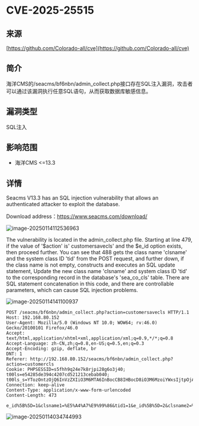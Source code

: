 # CVE-2025-25515

## 来源

[https://github.com/Colorado-all/cve](https://github.com/Colorado-all/cve)

## 简介

海洋CMS的/seacms/bf6nbn/admin_collect.php接口存在SQL注入漏洞，攻击者可以通过该漏洞执行任意SQL语句，从而获取数据库敏感信息。

## 漏洞类型

SQL注入

## 影响范围

-   海洋CMS <=13.3

## 详情

Seacms V13.3 has an SQL injection vulnerability that allows an authenticated attacker to exploit the database.

Download address：https://www.seacms.com/download/



![image-20250114112536963](../images/image-20250114112536963.png)



The vulnerability is located in the admin_collect.php file. Starting at line 479, if the value of '$action' is' customersavecls' and the $e_id option exists, then proceed further. You can see that 488 gets the class name 'clsname' and the system class ID 'tid' from the POST request, and further down, if the class name is not empty, constructs and executes an SQL update statement, Update the new class name 'clsname' and system class ID 'tid' to the corresponding record in the database's 'sea_co_cls' table. There are SQL statement concatenation in this code, and there are controllable parameters, which can cause SQL injection problems.



![image-20250114141100937](../images/image-20250114141100937.png)



```http
POST /seacms/bf6nbn/admin_collect.php?action=customersavecls HTTP/1.1
Host: 192.168.80.152
User-Agent: Mozilla/5.0 (Windows NT 10.0; WOW64; rv:46.0) Gecko/20100101 Firefox/46.0
Accept: text/html,application/xhtml+xml,application/xml;q=0.9,*/*;q=0.8
Accept-Language: zh-CN,zh;q=0.8,en-US;q=0.5,en;q=0.3
Accept-Encoding: gzip, deflate, br
DNT: 1
Referer: http://192.168.80.152/seacms/bf6nbn/admin_collect.php?action=customercls
Cookie: PHPSESSID=s5fhh9q24e7k8rjpi28g6o3j40; t00ls=e54285de394c4207cd521213cebab040; t00ls_s=YTozOntzOjQ6InVzZXIiO3M6MTA6InBocCB8IHBocD8iO3M6MzoiYWxsIjtpOjA7czozOiJodGEiO2k6MTt9
Connection: keep-alive
Content-Type: application/x-www-form-urlencoded
Content-Length: 473

e_id%5B%5D=1&clsname1=%E5%A4%A7%E9%99%86&tid1=1&e_id%5B%5D=2&clsname2=%E9%A6%99%E6%B8%AF&tid2=1&e_id%5B%5D=3&clsname3=%E5%8F%B0%E6%B9%BE&tid3=1&e_id%5B%5D=4&clsname4=%E6%97%A5%E6%9C%AC&tid4=1&e_id%5B%5D=5&clsname5=%E9%9F%A9%E5%9B%BD&tid5=1&e_id%5B%5D=6&clsname6=%E6%AC%A7%E7%BE%8E&tid6=1&e_id%5B%5D=7&clsname7=%E6%97%A5%E9%9F%A9&tid7=1&e_id%5B%5D=8&clsname8=%E4%B8%AD%E5%9B%BD&tid8=1&chkall=on&Submit=%E6%89%B9%E9%87%8F%E4%BF%AE%E6%94%B9%E9%80%89%E4%B8%AD%E5%88%86%E7%B1%BB
```



![image-20250114034744993](../images/image-20250114034744993.png)





